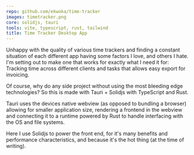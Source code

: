 ```yaml
---
repo: github.com/ekwoka/time-tracker
images: timetracker.png
core: solidjs, tauri
tools: vite, typescript, rust, tailwind
title: Time Tracker Desktop App
---
```


Unhappy with the quality of various time trackers and finding a constant situation of each different app having some factors I love, and others I hate. I'm setting out to make one that works for exactly what I need it for: Tracking time across different clients and tasks that allows easy export for invoicing.

Of course, why do any side project without using the most bleeding edge technologies? So this is made with Tauri + Solidjs with TypeScript and Rust.

Tauri uses the devices native webview (as opposed to bundling a browser) allowing for smaller application size, rendering a frontend in the webview and connecting it to a runtime powered by Rust to handle interfacing with the OS and file systems.

Here I use Solidjs to power the front end, for it's many benefits and performance characteristics, and because it's the hot thing (at the time of writing).
